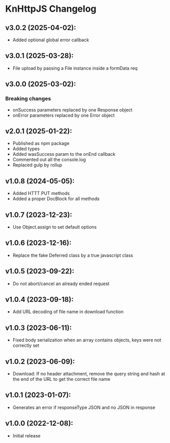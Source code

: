 KnHttpJS Changelog
==========

v3.0.2 (2025-04-02):
----------------------------
* Added optional global error callback

v3.0.1 (2025-03-28):
----------------------------
* File upload by passing a File instance inside a formData req

v3.0.0 (2025-03-02):
----------------------------
### Breaking changes
* onSuccess parameters replaced by one Response object
* onError parameters replaced by one Error object

v2.0.1 (2025-01-22):
----------------------------
* Published as npm package
* Added types
* Added wasSuccess param to the onEnd callback
* Commented out all the console.log
* Replaced gulp by rollup

v1.0.8 (2024-05-05):
----------------------------
* Added HTTT PUT methods
* Added a proper DocBlock for all methods

v1.0.7 (2023-12-23):
----------------------------
* Use Object.assign to set default options

v1.0.6 (2023-12-16):
----------------------------
* Replace the fake Deferred class by a true javascript class

v1.0.5 (2023-09-22):
----------------------------
* Do not abort/cancel an already ended request

v1.0.4 (2023-09-18):
----------------------------
* Add URL decoding of file name in download function

v1.0.3 (2023-06-11):
----------------------------
* Fixed body serialization when an array contains objects, keys were not correctly set

v1.0.2 (2023-06-09):
----------------------------
* Download: If no header attachment, remove the query string and hash at the end of the URL to get the correct file name

v1.0.1 (2023-01-07):
----------------------------
* Generates an error if responseType JSON and no JSON in response

v1.0.0 (2022-12-08):
----------------------------
* Initial release
